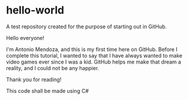 # hello-world
A test repository created for the purpose of starting out in GitHub.

Hello everyone!

I'm Antonio Mendoza, and this is my first time here on GitHub. Before I complete this tutorial, I wanted to say that I have always wanted to make video games ever since I was a kid.
GitHub helps me make that dream a reality, and I could not be any happier.

Thank you for reading!

This code shall be made using C#

